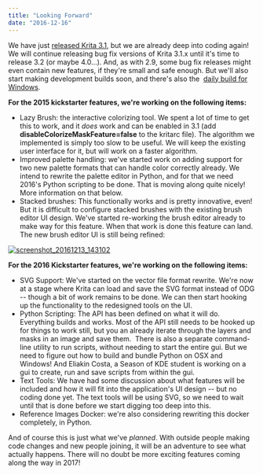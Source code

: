 ```yaml
---
title: "Looking Forward"
date: "2016-12-16"
---
```


We have just [released Krita 3.1](https://krita.org/en/item/krita-3-1-released-and-looking-forward/), but we are already deep into coding again! We will continue releasing bug fix versions of Krita 3.1.x until it's time to release 3.2 (or maybe 4.0...). And, as with 2.9, some bug fix releases might even contain new features, if they're small and safe enough. But we'll also start making development builds soon, and there's also the  [daily build for Windows](https://ci.appveyor.com/project/alvinhochun/krita-packaging/build/artifacts).

**For the 2015 kickstarter features, we're working on the following items:**

- Lazy Brush: the interactive colorizing tool. We spent a lot of time to get this to work, and it _does_ work and can be enabled in 3.1 (add **disableColorizeMaskFeature=false** to the kritarc file). The algorithm we implemented is simply too slow to be useful. We will keep the existing user interface for it, but will work on a faster algorithm.
- Improved palette handling: we've started work on adding support for two new palette formats that can handle color correctly already. We intend to rewrite the palette editor in Python, and for that we need 2016's Python scripting to be done. That is moving along quite nicely! More information on that below.
- Stacked brushes: This functionally works and is pretty innovative, even! But it is difficult to configure stacked brushes with the existing brush editor UI design. We've started re-working the brush editor already to make way for this feature. When that work is done this feature can land. The new brush editor UI is still being refined:

[![screenshot_20161213_143102](../images/Screenshot_20161213_143102-300x180.png)](https://krita.org/wp-content/uploads/2016/12/Screenshot_20161213_143102.png)

**For the 2016 Kickstarter features, we're working on the following items:**

- SVG Support: We've started on the vector file format rewrite. We're now at a stage where Krita can load and save the SVG format instead of ODG -- though a bit of work remains to be done. We can then start hooking up the functionality to the redesigned tools on the UI.
- Python Scripting: The API has been defined on what it will do. Everything builds and works. Most of the API still needs to be hooked up for things to work still, but you an already iterate through the layers and masks in an image and save them.  There is also a separate command-line utility to run scripts, without needing to start the entire gui. But we need to figure out how to build and bundle Python on OSX and Windows! And Eliakin Costa, a Season of KDE student is working on a gui to create, run and save scripts from within the gui.
- Text Tools: We have had some discussion about what features will be included and how it will fit into the application's UI design -- but no coding done yet. The text tools will be using SVG, so we need to wait until that is done before we start digging too deep into this.
- Reference Images Docker: we're also considering rewriting this docker completely, in Python.

And of course this is just what we've _planned_. With outside people making code changes and new people joining, it will be an adventure to see what actually happens. There will no doubt be more exciting features coming along the way in 2017!
